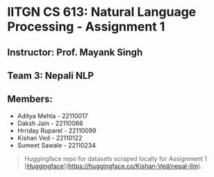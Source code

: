 # IITGN CS 613: Natural Language Processing - Assignment 1
## Instructor: Prof. Mayank Singh
## Team 3: Nepali NLP
## Members:
- Aditya Mehta - 22110017
- Daksh Jain - 22110066
- Hrriday Ruparel - 22110099
- Kishan Ved - 22110122
- Sumeet Sawale - 22110234

> Huggingface repo for datasets scraped locally for Assignment 1 [[Huggingface](https://github.com/Kishan-Ved/nepal-LLM/tree/master)](https://huggingface.co/Kishan-Ved/nepal-llm).
